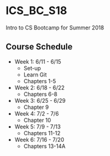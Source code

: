 # ICS_BC_S18
Intro to CS Bootcamp for Summer 2018

## Course Schedule

- Week 1: 6/11 - 6/15
  - Set-up
  - Learn Git
  - Chapters 1-5
- Week 2: 6/18 - 6/22
  - Chapters 6-8
- Week 3: 6/25 - 6/29
  - Chapter 9
- Week 4: 7/2 - 7/6
  - Chapter 10
- Week 5: 7/9 - 7/13
  - Chapters 11-12
- Week 6: 7/16 - 7/20
  - Chapters 13-14A
